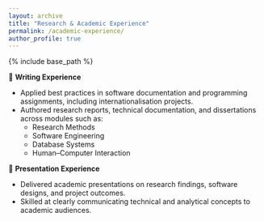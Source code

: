 ```yaml
---
layout: archive
title: "Research & Academic Experience"
permalink: /academic-experience/
author_profile: true
---
```


{% include base_path %}

📌 **Writing Experience**  
- Applied best practices in software documentation and programming assignments, including internationalisation projects.  
- Authored research reports, technical documentation, and dissertations across modules such as:  
  - Research Methods  
  - Software Engineering  
  - Database Systems  
  - Human–Computer Interaction  

📌 **Presentation Experience**  
- Delivered academic presentations on research findings, software designs, and project outcomes.  
- Skilled at clearly communicating technical and analytical concepts to academic audiences.
